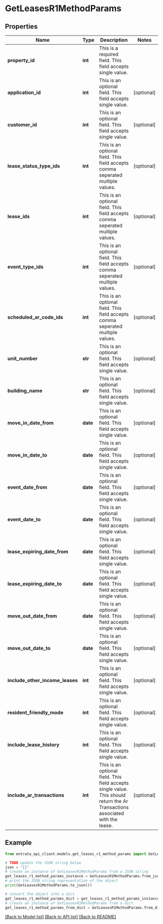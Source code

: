 # GetLeasesR1MethodParams


## Properties

Name | Type | Description | Notes
------------ | ------------- | ------------- | -------------
**property_id** | **int** | This is a required field. This field accepts single value. | 
**application_id** | **int** | This is an optional field. This field accepts single value. | [optional] 
**customer_id** | **int** | This is an optional field. This field accepts single value. | [optional] 
**lease_status_type_ids** | **int** | This is an optional field. This field accepts comma seperated multiple values. | [optional] 
**lease_ids** | **int** | This is an optional field. This field accepts comma seperated multiple values. | [optional] 
**event_type_ids** | **int** | This is an optional field. This field accepts comma seperated multiple values. | [optional] 
**scheduled_ar_code_ids** | **int** | This is an optional field. This field accepts comma seperated multiple values. | [optional] 
**unit_number** | **str** | This is an optional field. This field accepts single value. | [optional] 
**building_name** | **str** | This is an optional field. This field accepts single value. | [optional] 
**move_in_date_from** | **date** | This is an optional field. This field accepts single value. | [optional] 
**move_in_date_to** | **date** | This is an optional field. This field accepts single value. | [optional] 
**event_date_from** | **date** | This is an optional field. This field accepts single value. | [optional] 
**event_date_to** | **date** | This is an optional field. This field accepts single value. | [optional] 
**lease_expiring_date_from** | **date** | This is an optional field. This field accepts single value. | [optional] 
**lease_expiring_date_to** | **date** | This is an optional field. This field accepts single value. | [optional] 
**move_out_date_from** | **date** | This is an optional field. This field accepts single value. | [optional] 
**move_out_date_to** | **date** | This is an optional field. This field accepts single value. | [optional] 
**include_other_income_leases** | **int** | This is an optional field. This field accepts single value. | [optional] 
**resident_friendly_mode** | **int** | This is an optional field. This field accepts single value. | [optional] 
**include_lease_history** | **int** | This is an optional field. This field accepts single value. | [optional] 
**include_ar_transactions** | **int** | This is an optional field. This field accepts single value. This should return the Ar Transactions associated with the lease. | [optional] 

## Example

```python
from entrata_api_client.models.get_leases_r1_method_params import GetLeasesR1MethodParams

# TODO update the JSON string below
json = "{}"
# create an instance of GetLeasesR1MethodParams from a JSON string
get_leases_r1_method_params_instance = GetLeasesR1MethodParams.from_json(json)
# print the JSON string representation of the object
print(GetLeasesR1MethodParams.to_json())

# convert the object into a dict
get_leases_r1_method_params_dict = get_leases_r1_method_params_instance.to_dict()
# create an instance of GetLeasesR1MethodParams from a dict
get_leases_r1_method_params_from_dict = GetLeasesR1MethodParams.from_dict(get_leases_r1_method_params_dict)
```
[[Back to Model list]](../README.md#documentation-for-models) [[Back to API list]](../README.md#documentation-for-api-endpoints) [[Back to README]](../README.md)


